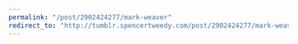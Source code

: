 ```yaml
---
permalink: "/post/2902424277/mark-weaver"
redirect_to: "http://tumblr.spencertweedy.com/post/2902424277/mark-weaver"
---
```

